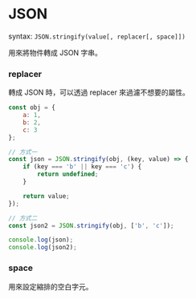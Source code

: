 # JSON

syntax: `JSON.stringify(value[, replacer[, space]])`

用來將物件轉成 JSON 字串。

### replacer

轉成 JSON 時，可以透過 replacer 來過濾不想要的屬性。

```js
const obj = {
    a: 1,
    b: 2,
    c: 3
};

// 方式一
const json = JSON.stringify(obj, (key, value) => {
    if (key === 'b' || key === 'c') {
        return undefined;
    }

    return value;
});

// 方式二
const json2 = JSON.stringify(obj, ['b', 'c']);

console.log(json);
console.log(json2);
```


### space

用來設定縮排的空白字元。
